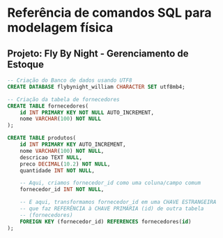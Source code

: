 # Referência de comandos SQL para modelagem física 

## Projeto: Fly By Night - Gerenciamento de Estoque 


```sql
-- Criação do Banco de dados usando UTF8
CREATE DATABASE flybynight_william CHARACTER SET utf8mb4;
```

```sql
-- Criação da tabela de fornecedores 
CREATE TABLE fornecedores(
    id INT PRIMARY KEY NOT NULL AUTO_INCREMENT,
    nome VARCHAR(100) NOT NULL 
);
```

```sql
CREATE TABLE produtos(
    id INT PRIMARY KEY AUTO_INCREMENT,
    nome VARCHAR(100) NOT NULL,
    descricao TEXT NULL,
    preco DECIMAL(10.2) NOT NULL,
    quantidade INT NOT NULL,

    -- Aqui, criamos fornecedor_id como uma coluna/campo comum 
    fornecedor_id INT NOT NULL,

    -- E aqui, transformamos fornecedor_id em uma CHAVE ESTRANGEIRA 
    -- que faz REFERÊNCIA à CHAVE PRIMÁRIA (id) de outra tabela
    -- (fornecedores)
    FOREIGN KEY (fornecedor_id) REFERENCES fornecedores(id)
);
```